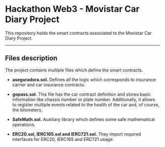 # Hackathon Web3 - Movistar Car Diary Project

This repository holds the smart contracts associated to the Movistar Car Diary Project.

<hr>

## Files description

The project contains multiple files which define the smart contracts.

* **aseguradora.sol.** Defines all the logic which corresponds to insurance carrier and car insurance contracts.

* **gopass.sol.** This file has the car contract definition and stores basic information like chassis number or plate number. Additionally, it allows to register multiple events related to the health of the car and, of course, the kilometers.

* **SafeMath.sol.** Auxiliary library which defines some safe mathematical operations.

* **ERC20.sol, IERC165.sol and IERC721.sol.** They import required interfaces for ERC20, IERC165 and ERC721 usage.